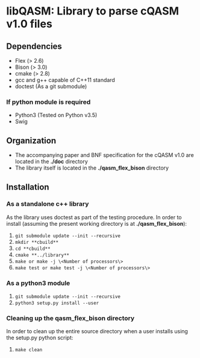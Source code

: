 # libQASM: Library to parse cQASM v1.0 files

## Dependencies
* Flex (> 2.6)
* Bison (> 3.0)
* cmake (> 2.8)
* gcc and g++ capable of C++11 standard
* doctest (As a git submodule)

### If python module is required
* Python3 (Tested on Python v3.5)
* Swig

## Organization
* The accompanying paper and BNF specification for the cQASM v1.0 are located in the **./doc** directory
* The library itself is located in the **./qasm_flex_bison** directory

## Installation

### As a standalone c++ library
As the library uses doctest as part of the testing procedure. In order to install (assuming the present working directory is at **./qasm_flex_bison**):
1. `git submodule update --init --recursive`
2. `mkdir **cbuild**`
3. `cd **cbuild**`
4. `cmake **../library**`
5. `make or make -j \<Number of processors\>`
6. `make test or make test -j \<Number of processors\>`

### As a python3 module
1. `git submodule update --init --recursive`
2. `python3 setup.py install --user`

### Cleaning up the **qasm\_flex\_bison** directory
In order to clean up the entire source directory when a user installs using the setup.py python script:
1. `make clean`
